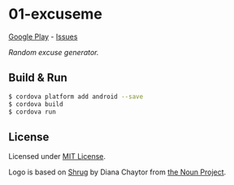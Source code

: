 # 01-excuseme
[Google Play] - [Issues]

_Random excuse generator._

[Google Play]: https://play.google.com/store/apps/details?id=com.metaist.excuseme
[Issues]: https://github.com/30Apps30Days/01-excuseme/issues

## Build & Run
```bash
$ cordova platform add android --save
$ cordova build
$ cordova run
```

## License
Licensed under [MIT License].

Logo is based on [Shrug] by Diana Chaytor from [the Noun Project].

[MIT License]: http://opensource.org/licenses/MIT
[Shrug]: https://thenounproject.com/term/shrug/28813/
[the Noun Project]: https://thenounproject.com
